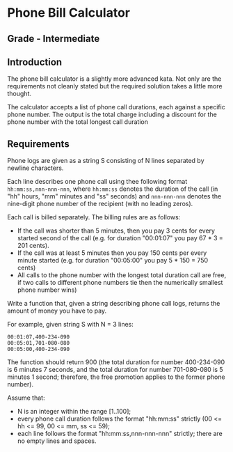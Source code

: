 # Phone Bill Calculator

## Grade - Intermediate

## Introduction

The phone bill calculator is a slightly more advanced kata. Not only are the
requirements not cleanly stated but the required solution takes a little more
thought.

The calculator accepts a list of phone call durations, each against a specific
phone number. The output is the total charge including a discount for the phone
number with the total longest call duration

## Requirements

Phone logs are given as a string S consisting of N lines separated by newline
characters.

Each line describes one phone call using thee following format
`hh:mm:ss,nnn-nnn-nnn`, where `hh:mm:ss` denotes the duration of the call (in
"hh" hours, "mm" minutes and "ss" seconds) and `nnn-nnn-nnn` denotes the
nine-digit phone number of the recipient (with no leading zeros).

Each call is billed separately. The billing rules are as follows:

  * If the call was shorter than 5 minutes, then you pay 3 cents for every
  started second of the call (e.g. for duration "00:01:07" you pay
  67 * 3 = 201 cents).
  * If the call was at least 5 minutes then you pay 150 cents per every minute
  started (e.g. for duration "00:05:00" you pay 5 * 150 = 750 cents)
  * All calls to the phone number with the longest total duration call are free,
  if two calls to different phone numbers tie then the numerically smallest
  phone number wins)

Write a function that, given a string describing phone call logs, returns the
amount of money you have to pay.

For example, given string S with N = 3 lines:
```
00:01:07,400-234-090
00:05:01,701-080-080
00:05:00,400-234-090
```
The function should return 900 (the total duration for number 400-234-090 is
6 minutes 7 seconds, and the total duration for number 701-080-080 is 5 minutes
1 second; therefore, the free promotion applies to the former phone number).

Assume that:
  * N is an integer within the range [1..100];
  * every phone call duration follows the format "hh:mm:ss" strictly
  (00 <= hh <= 99, 00 <= mm, ss <= 59);
  * each line follows the format "hh:mm:ss,nnn-nnn-nnn" strictly; there are no
  empty lines and spaces.
